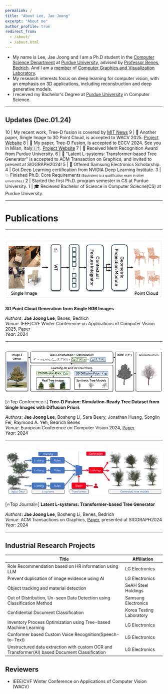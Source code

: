 ```yaml
---
permalink: /
title: "About Lee, Jae Joong"
excerpt: "About me"
author_profile: true
redirect_from:
  - /about/
  - /about.html
---
```


- My name is Lee, Jae Joong and I am a Ph.D student in the [Computer Science Department](https://www.cs.purdue.edu/) at [Purdue University](https://www.purdue.edu/), advised by [Professor Benes, Bedrich](https://www.cs.purdue.edu/homes/bbenes/). And I am a [member](https://www.cs.purdue.edu/homes/bbenes/students/) of [Computer Graphics and Visualization Laboratory](https://www.cs.purdue.edu/cgvlab/www/).
  <br/>
- My research interests focus on deep learning for computer vision, with an emphasis on 3D applications, including reconstruction and deep generative models.
  <br/>
- I received my Bachelor's Degree at [Purdue University](https://www.purdue.edu/) in Computer Science.

---

## Updates (Dec.01.24)

10 | My recent work, Tree-D fusion is covered by [MIT News](https://news.mit.edu/2024/advancing-urban-tree-monitoring-ai-powered-digital-twins-1121)
9 | 📜 Another paper, Single Image to 3D Point Cloud, is accepted to WACV 2025. [Project Website](https://www.jaejoonglee.com/wacv25_rgb2point/)
8 | 📜 My paper, Tree-D Fusion, is accepted to ECCV 2024. See you in Milan, Italy🇮🇹. [Project Website](https://www.jaejoonglee.com/treedfusion/)
7 | 🎉 Received Merit Recognition Award from Purdue University.
6 | 📜 "Latent L-systems: Transformer-based Tree Generator" is accepted to ACM Transaction on Graphics, and invited to present at SIGGRAPH2024!
5 | 🎉 Offered Samsung Electronics Scholarship.
4 | Got Deep Learning certification from NVIDIA Deep Learning Institute.
3 | 💥 Finished Ph.D. Core Requirements<font size="1"> (Equivalent to a qualification exam in other universities.)</font>
2 | Started the first Ph.D. program semester in CS at Purdue University.
1 | 🎓 Recieved Bachelor of Science in Computer Sciecne(CS) at Purdue University.

---

# Publications

---

## ![RGB2Point](images/rgb2point.png)  
**3D Point Cloud Generation from Single RGB Images**  

*Authors*: **Jae Joong Lee**, Benes, Bedrich  
*Venue*: IEEE/CVF Winter Conference on Applications of Computer Vision 2025, [Paper](https://www.arxiv.org/abs/2407.14979)  
*Year*: 2024  

---

## ![Tree-D Fusion](images/treedfusion.png)  
[🔥Top Conference🔥] **Tree-D Fusion: Simulation-Ready Tree Dataset from Single Images with Diffusion Priors**  

*Authors*: **Jae Joong Lee**, Bosheng Li, Sara Beery, Jonathan Huang, Songlin Fei, Raymond A. Yeh, Bedrich Benes  
*Venue*: European Conference on Computer Vision 2024, [Paper](https://www.arxiv.org/abs/2407.10330)  
*Year*: 2024  

---

## ![Latent L-systems](images/latentlsystem.png)  
[🔥Top Journal🔥] **Latent L-systems: Transformer-based Tree Generator**  

*Authors*: **Jae Joong Lee**, Bosheng Li, Benes, Bedrich  
*Venue*: ACM Transactions on Graphics, [Paper](https://dl.acm.org/doi/10.1145/3627101), presented at SIGGRAPH2024  
*Year*: 2024  

---

## Industrial Research Projects

| Title  | Affiliation|
| ------------- | ------------- |
| Role Recommendation based on HR information using LLM | LG Electronics|
| Prevent duplication of image evidence using AI | LG Electronics|
| Object tracking and material detection | SeAH Steel Holdings |
| Out of Distribution, Un-seen Data Detection using Classification Method  | Samsung Electronics  |
| Confidential Document Classification | Korea Testing Laboratory |
| Inventory Process Optimization using Tree-based Machine Learning | LG Electronics |
| Conformer based Custom Voice Recognition(Speech-to-Text)   | LG Electronics |
| Unstructured data extraction with custom OCR and Transformer(AI) based Document Classification | LG Electronics |


## Reviewers
- IEEE/CVF Winter Conference on Applications of Computer Vision (WACV) 
